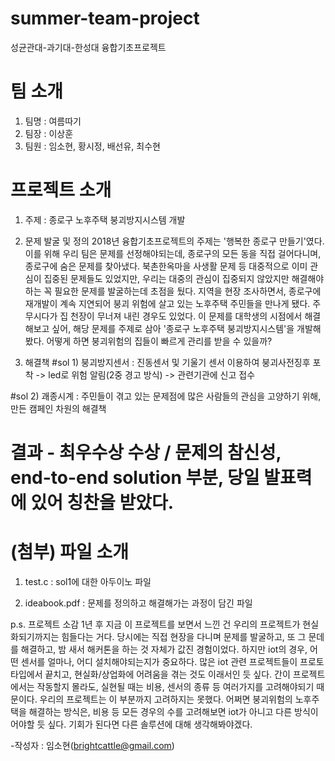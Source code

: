 # summer-team-project

성균관대-과기대-한성대 융합기초프로젝트

# 팀 소개
1) 팀명 : 여름따기
2) 팀장 : 이상훈
3) 팀원 : 임소현, 황시정, 배선유, 최수현


# 프로젝트 소개
1) 주제 : 종로구 노후주택 붕괴방지시스템 개발

2) 문제 발굴 및 정의
2018년 융합기초프로젝트의 주제는 '행복한 종로구 만들기'였다. 이를 위해 우리 팀은 문제를 선정해야되는데, 종로구의 모든 동을 직접 걸어다니며, 종로구에 숨은 문제를 찾아냈다. 북촌한옥마을 사생활 문제 등 대중적으로 이미 관심이 집중된 문제들도 있었지만, 우리는 대중의 관심이 집중되지 않았지만 해결해야하는 꼭 필요한 문제를 발굴하는데 초점을 뒀다. 
지역을 현장 조사하면서, 종로구에 재개발이 계속 지연되어 붕괴 위험에 살고 있는 노후주택 주민들을 만나게 됐다. 주무시다가 집 천장이 무너져 내린 경우도 있었다. 이 문제를 대학생의 시점에서 해결해보고 싶어, 해당 문제를 주제로 삼아 '종로구 노후주택 붕괴방지시스템'을 개발해봤다. 어떻게 하면 붕괴위험의 집들이 빠르게 관리를 받을 수 있을까?

3) 해결책
#sol 1) 붕괴방지센서 : 진동센서 및 기울기 센서 이용하여 붕괴사전징후 포착 -> led로 위험 알림(2중 경고 방식) -> 관련기관에 신고 접수

#sol 2) 괘종시계 : 주민들이 겪고 있는 문제점에 많은 사람들의 관심을 고양하기 위해, 만든 캠페인 차원의 해결책


# 결과 - 최우수상 수상 / 문제의 참신성, end-to-end solution 부분, 당일 발표력에 있어 칭찬을 받았다.


# (첨부) 파일 소개
1) test.c : sol1에 대한 아두이노 파일

2) ideabook.pdf : 문제를 정의하고 해결해가는 과정이 담긴 파일


p.s. 프로젝트 소감
1년 후 지금 이 프로젝트를 보면서 느낀 건 우리의 프로젝트가 현실화되기까지는 힘들다는 거다. 당시에는 직접 현장을 다니며 문제를 발굴하고, 또 그 문데를 해결하고, 밤 새서 해커톤을 하는 것 자체가 값진 경험이었다.
하지만 iot의 경우, 어떤 센서를 얼마나, 어디 설치해야되는지가 중요하다. 많은 iot 관련 프로젝트들이 프로토타입에서 끝치고, 현실화/상업화에 어려움을 겪는 것도 이래서인 듯 싶다. 간이 프로젝트에서는 작동할지 몰라도, 실현될 때는 비용, 센서의 종류 등 여러가지를 고려해야되기 때문이다. 우리의 프로젝트는 이 부분까지 고려하지는 못했다. 어쩌면 붕괴위험의 노후주택을 해결하는 방식은, 비용 등 모든 경우의 수를 고려해보면 iot가 아니고 다른 방식이어야할 듯 싶다. 기회가 된다면 다른 솔루션에 대해 생각해봐야겠다.


-작성자 : 임소현(brightcattle@gmail.com)
